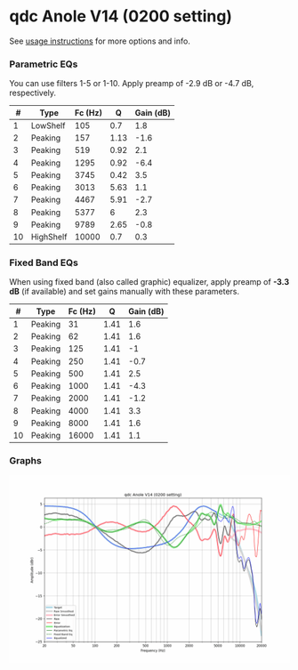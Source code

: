 # qdc Anole V14 (0200 setting)
See [usage instructions](https://github.com/jaakkopasanen/AutoEq#usage) for more options and info.

### Parametric EQs
You can use filters 1-5 or 1-10. Apply preamp of -2.9 dB or -4.7 dB, respectively.

|   # | Type      |   Fc (Hz) |    Q |   Gain (dB) |
|-----|-----------|-----------|------|-------------|
|   1 | LowShelf  |       105 | 0.7  |         1.8 |
|   2 | Peaking   |       157 | 1.13 |        -1.6 |
|   3 | Peaking   |       519 | 0.92 |         2.1 |
|   4 | Peaking   |      1295 | 0.92 |        -6.4 |
|   5 | Peaking   |      3745 | 0.42 |         3.5 |
|   6 | Peaking   |      3013 | 5.63 |         1.1 |
|   7 | Peaking   |      4467 | 5.91 |        -2.7 |
|   8 | Peaking   |      5377 | 6    |         2.3 |
|   9 | Peaking   |      9789 | 2.65 |        -0.8 |
|  10 | HighShelf |     10000 | 0.7  |         0.3 |

### Fixed Band EQs
When using fixed band (also called graphic) equalizer, apply preamp of **-3.3 dB** (if available) and set gains manually with these parameters.

|   # | Type    |   Fc (Hz) |    Q |   Gain (dB) |
|-----|---------|-----------|------|-------------|
|   1 | Peaking |        31 | 1.41 |         1.6 |
|   2 | Peaking |        62 | 1.41 |         1.6 |
|   3 | Peaking |       125 | 1.41 |        -1   |
|   4 | Peaking |       250 | 1.41 |        -0.7 |
|   5 | Peaking |       500 | 1.41 |         2.5 |
|   6 | Peaking |      1000 | 1.41 |        -4.3 |
|   7 | Peaking |      2000 | 1.41 |        -1.2 |
|   8 | Peaking |      4000 | 1.41 |         3.3 |
|   9 | Peaking |      8000 | 1.41 |         1.6 |
|  10 | Peaking |     16000 | 1.41 |         1.1 |

### Graphs
![](./qdc%20Anole%20V14%20(0200%20setting).png)
